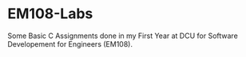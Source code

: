 # EM108-Labs
Some Basic C Assignments done in my First Year at DCU for Software Developement for Engineers (EM108).
